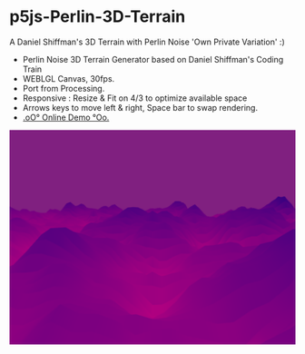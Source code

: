 # p5js-Perlin-3D-Terrain
A Daniel Shiffman's 3D Terrain with Perlin Noise 'Own Private Variation' :)

+ Perlin Noise 3D Terrain Generator based on Daniel Shiffman's Coding Train
+ WEBLGL Canvas, 30fps.
+ Port from Processing.
+ Responsive : Resize & Fit on 4/3 to optimize available space
+ Arrows keys to move left & right, Space bar to swap rendering.
+ [.oO° Online Demo °Oo.](https://captainfurax.github.io/p5js-Perlin-3D-Terrain/)

![DotBall](https://github.com/CaptainFurax/p5js-Perlin-3D-Terrain/blob/main/rsc/CPT2204022353-1268x951.png)

